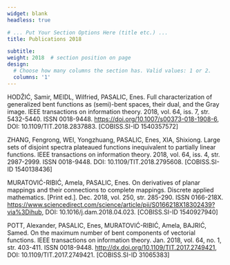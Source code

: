 ```yaml
---
widget: blank
headless: true

# ... Put Your Section Options Here (title etc.) ...
title: Publications 2018

subtitle: 
weight: 2018  # section position on page
design:
  # Choose how many columns the section has. Valid values: 1 or 2.
  columns: '1'
---
```


HODŽIĆ, Samir, MEIDL, Wilfried, PASALIC, Enes. Full characterization of generalized bent functions as (semi)-bent spaces, their dual, and the Gray image. IEEE transactions on information theory. 2018, vol. 64, iss. 7, str. 5432-5440. ISSN 0018-9448. https://doi.org/10.1007/s00373-018-1908-6, DOI: 10.1109/TIT.2018.2837883. [COBISS.SI-ID 1540357572]

ZHANG, Fengrong, WEI, Yongzhuang, PASALIC, Enes, XIA, Shixiong. Large sets of disjoint spectra plateaued functions inequivalent to partially linear functions. IEEE transactions on information theory. 2018, vol. 64, iss. 4, str. 2987-2999. ISSN 0018-9448. DOI: 10.1109/TIT.2018.2795608. [COBISS.SI-ID 1540138436]

MURATOVIĆ-RIBIĆ, Amela, PASALIC, Enes. On derivatives of planar mappings and their connections to complete mappings. Discrete applied mathematics. [Print ed.]. Dec. 2018, vol. 250, str. 285-290. ISSN 0166-218X. https://www.sciencedirect.com/science/article/pii/S0166218X18302439?via%3Dihub, DOI: 10.1016/j.dam.2018.04.023. [COBISS.SI-ID 1540927940]

POTT, Alexander, PASALIC, Enes, MURATOVIĆ-RIBIĆ, Amela, BAJRIĆ, Samed. On the maximum number of bent components of vectorial functions. IEEE transactions on information theory. Jan. 2018, vol. 64, no. 1, str. 403-411. ISSN 0018-9448. http://dx.doi.org/10.1109/TIT.2017.2749421, DOI: 10.1109/TIT.2017.2749421. [COBISS.SI-ID 31065383]
